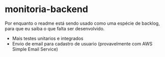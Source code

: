 # monitoria-backend

Por enquanto o readme está sendo usado como uma espécie de backlog, para que eu saiba o que falta ser desenvolvido.

* Mais testes unitarios e integrados
* Envio de email para cadastro de usuario (provavelmente com AWS Simple Email Service)
